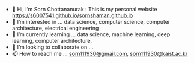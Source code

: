 - 👋 Hi, I’m Sorn Chottananurak : This is my personal website https://s6007541.github.io/sornshaman.github.io
- 👀 I’m interested in ...  data science, computer science, computer architecture, electrical engineering
- 🌱 I’m currently learning ... data science, machine learning, deep learning, computer architecture, 
- 💞️ I’m looking to collaborate on ...
- 📫 How to reach me ... sorn111930@gmail.com, sorn111930@kaist.ac.kr

<!---
s6007541/s6007541 is a ✨ special ✨ repository because its `README.md` (this file) appears on your GitHub profile.
You can click the Preview link to take a look at your changes.
--->
